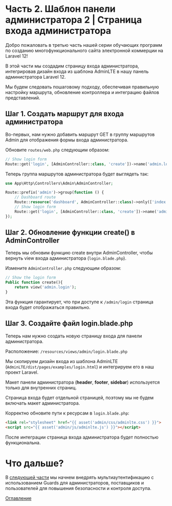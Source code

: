 # Часть 2. Шаблон панели администратора 2 | Страница входа администратора
Добро пожаловать в третью часть нашей серии обучающих программ по созданию многофункционального сайта электронной коммерции на Laravel 12!

В этой части мы создадим страницу входа администратора, интегрировав дизайн входа из шаблона AdminLTE в нашу панель администратора Laravel 12.

Мы будем следовать пошаговому подходу, обеспечивая правильную настройку маршрута, обновление контроллера и интеграцию файлов представлений.

## Шаг 1. Создать маршрут для входа администратора

Во-первых, нам нужно добавить маршрут GET в группу маршрутов Admin для отображения формы входа администратора.

Обновите ```routes/web.php``` следующим образом:
```php
// Show login form
Route::get('login', [AdminController::class, 'create'])->name('admin.login');
```
Теперь группа маршрутов администратора будет выглядеть так:
```php
use App\Http\Controllers\Admin\AdminController;

Route::prefix('admin')->group(function () {
    // Dashboard route
    Route::resource('dashboard', AdminController::class)->only(['index']);
    // Show login form
    Route::get('login', [AdminController::class, 'create'])->name('admin.login');
});
```
## Шаг 2. Обновление функции create() в AdminController

Теперь мы обновим функцию create внутри AdminController, чтобы вернуть view входа администратора (```login.blade.php```).

Измените ```AdminController.php``` следующим образом:
```php
// Show the login form
Public function create(){
    return view('admin.login');
}
```
Эта функция гарантирует, что при доступе к ```/admin/login``` страница входа будет отображаться правильно.

## Шаг 3. Создайте файл login.blade.php

Теперь нам нужно создать новую страницу входа для панели администратора.

Расположение: ```/resources/views/admin/login.blade.php```

Мы скопируем дизайн входа из шаблона AdminLTE
(```AdminLTE/dist/pages/examples/login.html```) и интегрируем его в наш проект Laravel.

Макет панели администратора (**header**, **footer**, **sidebar**) используется только для внутренних страниц.

Страница входа будет отдельной страницей, поэтому мы не будем включать макет администратора.

Корректно обновите пути к ресурсам в ```login.blade.php```:
```html
<link rel="stylesheet" href="{{ asset('admin/css/adminlte.css') }}">
<script src="{{ asset('admin/js/adminlte.js') }}"></script>
```
После интеграции страница входа администратора будет полностью функциональна.

# Что дальше?

В [следующей части](04.md) мы начнем внедрять мультиаутентификацию с использованием Guards для администраторов, поставщиков и пользователей для повышения безопасности и контроля доступа.

[Оглавление](../README.md)
